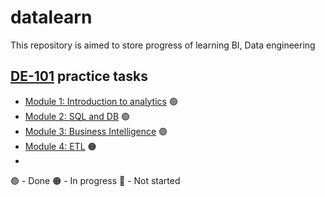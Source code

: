 # datalearn
This repository is aimed to store progress of learning BI, Data engineering
## [DE-101](https://github.com/Data-Learn/data-engineering) practice tasks
- [Module 1: Introduction to analytics](https://github.com/Insomikk/datalearn/tree/main/DE-101/Module1) :green_circle:
- [Module 2: SQL and DB](https://github.com/Insomikk/datalearn/tree/main/DE-101/Module2) :green_circle:
- [Module 3: Business Intelligence](https://github.com/Insomikk/datalearn/tree/main/DE-101/Module3) :green_circle:
- [Module 4: ETL](https://github.com/Insomikk/datalearn/tree/main/DE-101/Module4) :orange_circle:
- 
:green_circle: - Done
:orange_circle: - In progress
:red_circle: - Not started  
